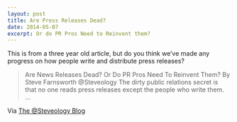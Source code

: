 ```yaml
---
layout: post
title: Are Press Releases Dead?
date: 2014-05-07
excerpt: Or do PR Pros Need to Reinvent them?
---
```


This is from a three year old article, but do you think we’ve made any progress on how people write and distribute press releases?

> Are News Releases Dead? Or Do PR Pros Need To Reinvent Them? By Steve Farnsworth @Steveology The dirty public relations secret is that no one reads press releases except the people who write them. &hellip;

Via [The @Steveology Blog](http://stevefarnsworth.wordpress.com/2011/05/26/are-news-release-dead-or-do-pr-pros-need-to-reinvent-them/)

